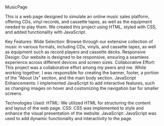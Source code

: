 MusicPage

This is a web page designed to simulate an online music sales platform, offering CDs, vinyl records, and cassette tapes, as well as the equipment needed to play them. We created this project using HTML, styled with CSS, and added functionality with JavaScript.

Key Features: Wide Selection: Browse through our extensive collection of music in various formats, including CDs, vinyls, and cassette tapes, as well as equipment such as record players and cassette decks. Responsive Design: Our website is designed to be responsive, ensuring a seamless experience across different devices and screen sizes. Collaborative Effort: This project was a collaborative effort among my peers and me. While working together, I was responsible for creating the banner, footer, a portion of the "About Us" section, and the main body section. JavaScript Enhancements: I implemented JavaScript to add interactive features, such as changing images on hover and customizing the navigation bar for smaller screens.

Technologies Used: HTML: We utilized HTML for structuring the content and layout of the web page. CSS: CSS was implemented to style and enhance the visual presentation of the website. JavaScript: JavaScript was used to add dynamic functionality and interactivity to the page.
